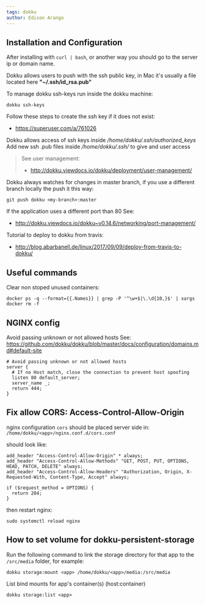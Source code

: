 ```yaml
---
tags: dokku
author: Edison Arango
---
```


## Installation and Configuration

After installing with `curl | bash`, or another way you should go to the server ip or domain name.

Dokku allows users to push with the ssh public key, in Mac it's usually a file located here **"~/.ssh/id_rsa.pub"**

To manage dokku ssh-keys run inside the dokku machine:

```
dokku ssh-keys
```

Follow these steps to create the ssh key if it does not exist:

- https://superuser.com/a/761026

Dokku allows access of ssh keys inside */home/dokku/.ssh/authorized_keys*
Add new ssh .pub files inside */home/dokku/.ssh/* to give and user access

> See user management:
> - http://dokku.viewdocs.io/dokku/deployment/user-management/

Dokku always watches for changes in master branch, if you use a different branch locally the push it this way:

```
git push dokku <my-branch>:master
```

If the application uses a different port than 80 See: 
- http://dokku.viewdocs.io/dokku~v0.14.6/networking/port-management/

Tutorial to deploy to dokku from travis:
- http://blog.abarbanell.de/linux/2017/09/09/deploy-from-travis-to-dokku/

## Useful commands

Clear non stoped unused containers:

```
docker ps -q --format={{.Names}} | grep -P '^\w+$|\.\d{10,}$' | xargs docker rm -f
```

## NGINX config

Avoid passing unknown or not allowed hosts
See: https://github.com/dokku/dokku/blob/master/docs/configuration/domains.md#default-site

```
# Avoid passing unknown or not allowed hosts
server {
  # If no Host match, close the connection to prevent host spoofing
  listen 80 default_server;
  server_name _;
  return 444;
}
```

## Fix allow CORS: Access-Control-Allow-Origin  

nginx configuration `cors` should be placed server side in: `/home/dokku/<app>/nginx.conf.d/cors.conf`

should look like:

```
add_header "Access-Control-Allow-Origin" * always;
add_header "Access-Control-Allow-Methods" "GET, POST, PUT, OPTIONS, HEAD, PATCH, DELETE" always;
add_header "Access-Control-Allow-Headers" "Authorization, Origin, X-Requested-With, Content-Type, Accept" always;

if ($request_method = OPTIONS) {
  return 204;
}
```
then restart nginx:

`sudo systemctl reload nginx`

## How to set volume for dokku-persistent-storage

Run the following command to link the storage directory for that app to the `/src/media` folder, for example:

`dokku storage:mount <app> /home/dokku/<app>/media:/src/media`

List bind mounts for app's container(s) (host:container)

`dokku storage:list <app>`
